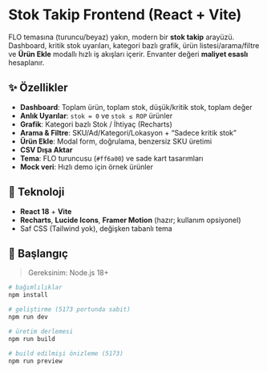 # Stok Takip Frontend (React + Vite)

FLO temasına (turuncu/beyaz) yakın, modern bir **stok takip** arayüzü.  
Dashboard, kritik stok uyarıları, kategori bazlı grafik, ürün listesi/arama/filtre ve **Ürün Ekle** modallı hızlı iş akışları içerir. Envanter değeri **maliyet esaslı** hesaplanır.

## ✨ Özellikler
- **Dashboard**: Toplam ürün, toplam stok, düşük/kritik stok, toplam değer
- **Anlık Uyarılar**: `stok = 0` ve `stok ≤ ROP` ürünler
- **Grafik**: Kategori bazlı Stok / İhtiyaç (Recharts)
- **Arama & Filtre**: SKU/Ad/Kategori/Lokasyon + “Sadece kritik stok”
- **Ürün Ekle**: Modal form, doğrulama, benzersiz SKU üretimi
- **CSV Dışa Aktar**
- **Tema**: FLO turuncusu (`#ff6a00`) ve sade kart tasarımları
- **Mock veri**: Hızlı demo için örnek ürünler

## 🧱 Teknoloji
- **React 18** + **Vite**
- **Recharts**, **Lucide Icons**, **Framer Motion** (hazır; kullanım opsiyonel)
- Saf CSS (Tailwind yok), değişken tabanlı tema

## 🚀 Başlangıç

> Gereksinim: Node.js 18+

```bash
# bağımlılıklar
npm install

# geliştirme (5173 portunda sabit)
npm run dev

# üretim derlemesi
npm run build

# build edilmişi önizleme (5173)
npm run preview
